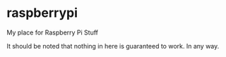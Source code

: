 # raspberrypi
My place for Raspberry Pi Stuff

It should be noted that nothing in here is guaranteed to work. In any way.
